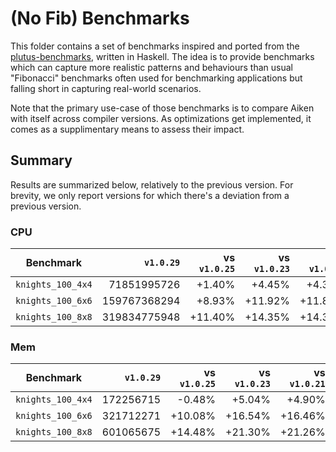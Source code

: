 # (No Fib) Benchmarks

This folder contains a set of benchmarks inspired and ported from the [plutus-benchmarks](https://github.com/IntersectMBO/plutus/tree/master/plutus-benchmark/nofib#plutus-nofib-benchmarks), written in Haskell. The idea is to provide benchmarks which can capture more realistic patterns and behaviours than usual "Fibonacci" benchmarks often used for benchmarking applications but falling short in capturing real-world scenarios.

Note that the primary use-case of those benchmarks is to compare Aiken with itself across compiler versions. As optimizations get implemented, it comes as a supplimentary means to assess their impact.

## Summary

Results are summarized below, relatively to the previous version. For brevity, we only report versions for which there's a deviation from a previous version.

<!--
v1.0.29-alpha & v1.0.28-alpha
    ┍━ benchmarks/knights ━━━━━━━━━━━━━━━━━━━━━━━━━━━━━━━━━━━━━━━━━━
    │ PASS [mem: 172256715, cpu:  71851995726] bench_knights_100_4x4
    │ PASS [mem: 321712271, cpu: 159767368294] bench_knights_100_6x6
    │ PASS [mem: 601065675, cpu: 319834775948] bench_knights_100_8x8
    ┕━━━━━━━━━━━━━━━━━━━━━━━━━━━━━━━━━ 3 tests | 3 passed | 0 failed

==== There's no 1.0.27-alpha

v1.0.26-alpha & V1.0.25-alpha
    ┍━ benchmarks/knights ━━━━━━━━━━━━━━━━━━━━━━━━━━━━━━━━━━━━━━━━━━
    │ PASS [mem: 171421863, cpu:  72861467671] bench_knights_100_4x4
    │ PASS [mem: 354137347, cpu: 174027736310] bench_knights_100_6x6
    │ PASS [mem: 688090183, cpu: 356296429240] bench_knights_100_8x8
    ┕━━━━━━━━━━━━━━━━━━━━━━━━━━━━━━━━━ 3 tests | 3 passed | 0 failed

v1.0.24-alpha & V1.0.23-alpha
    ┍━ benchmarks/knights ━━━━━━━━━━━━━━━━━━━━━━━━━━━━━━━━━━━━━━━━━━
    │ PASS [mem: 180946463, cpu:  75052125671] bench_knights_100_4x4
    │ PASS [mem: 374910247, cpu: 178805503310] bench_knights_100_6x6
    │ PASS [mem: 729107683, cpu: 365730454240] bench_knights_100_8x8
    ┕━━━━━━━━━━━━━━━━━━━━━━━━━━━━━━━━━ 3 tests | 3 passed | 0 failed

==== There's no 1.0.22-alpha

V1.0.21-alpha
    ┍━ benchmarks/knights ━━━━━━━━━━━━━━━━━━━━━━━━━━━━━━━━━━━━━━━━━━
    │ PASS [mem: 180697463, cpu:  74944457471] bench_knights_100_4x4
    │ PASS [mem: 374661247, cpu: 178697835110] bench_knights_100_6x6
    │ PASS [mem: 728858683, cpu: 365622786040] bench_knights_100_8x8
    ┕━━━━━━━━━━━━━━━━━━━━━━━━━━━━━━━━━ 3 tests | 3 passed | 0 failed

V1.0.20-alpha, v1.0.19-alpha & v1.0.18-alpha
    ┍━ benchmarks/knights ━━━━━━━━━━━━━━━━━━━━━━━━━━━━━━━━━━━━━━━━━━
    │ PASS [mem: 182244075, cpu:  75300076471] bench_knights_100_4x4
    │ PASS [mem: 380548699, cpu: 180051720110] bench_knights_100_6x6
    │ PASS [mem: 740194031, cpu: 368229509040] bench_knights_100_8x8
    ┕━━━━━━━━━━━━━━━━━━━━━━━━━━━━━━━━━ 3 tests | 3 passed | 0 failed
-->

### CPU

| Benchmark         | `v1.0.29`    | vs `v1.0.25` | vs `v1.0.23` | vs `v1.0.21` | vs `v1.0.18` |
| ---               | ---:         | ---:         | ---:         | ---:         | ---:         |
| `knights_100_4x4` | 71851995726  | +1.40%       | +4.45%       | +4.30%       | +4.80%       |
| `knights_100_6x6` | 159767368294 | +8.93%       | +11.92%      | +11.85%      | +12.70%      |
| `knights_100_8x8` | 319834775948 | +11.40%      | +14.35%      | +14.32%      | +15.13%      |

### Mem

| Benchmark         | `v1.0.29` | vs `v1.0.25` | vs `v1.0.23` | vs `v1.0.21` | vs `v1.0.18` |
| ---               | ---:      | ---:         | ---:         | ---:         | ---:         |
| `knights_100_4x4` | 172256715 | -0.48%       | +5.04%       | +4.90%       | +5.80%       |
| `knights_100_6x6` | 321712271 | +10.08%      | +16.54%      | +16.46%      | +18.29%      |
| `knights_100_8x8` | 601065675 | +14.48%      | +21.30%      | +21.26%      | +23.15%      |

